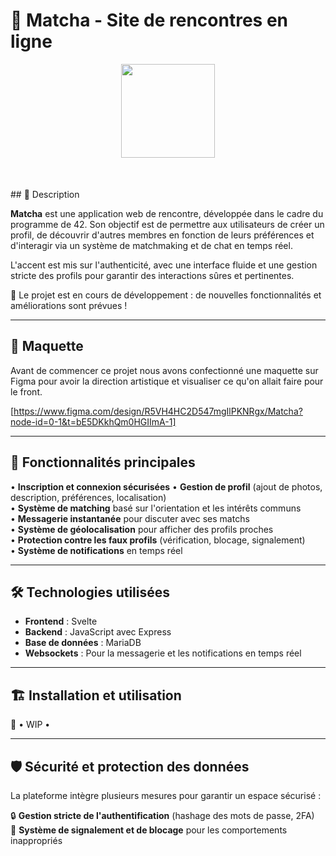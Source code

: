 # 🍃 Matcha - Site de rencontres en ligne  

<div align="center">
  <img style="height: 150px; width: 150px; margin-bottom: 50px" src="https://github.com/user-attachments/assets/8a58cdcc-85b0-4f8e-9493-a51b7257ea47"/>
</div>
## 📖 Description  

**Matcha** est une application web de rencontre, développée dans le cadre du programme de 42. Son objectif est de permettre aux utilisateurs de créer un profil, de découvrir d'autres membres en fonction de leurs préférences et d'interagir via un système de matchmaking et de chat en temps réel.  

L'accent est mis sur l'authenticité, avec une interface fluide et une gestion stricte des profils pour garantir des interactions sûres et pertinentes.  

🚧 Le projet est en cours de développement : de nouvelles fonctionnalités et améliorations sont prévues !

---

## 📝 Maquette

Avant de commencer ce projet nous avons confectionné une maquette sur Figma pour avoir la direction artistique et visualiser ce qu'on allait faire pour le front.

[https://www.figma.com/design/R5VH4HC2D547mgIlPKNRgx/Matcha?node-id=0-1&t=bE5DKkhQm0HGIImA-1]

---

## 🚀 Fonctionnalités principales  

• **Inscription et connexion sécurisées**
• **Gestion de profil** (ajout de photos, description, préférences, localisation)  
• **Système de matching** basé sur l'orientation et les intérêts communs  
• **Messagerie instantanée** pour discuter avec ses matchs  
• **Système de géolocalisation** pour afficher des profils proches  
• **Protection contre les faux profils** (vérification, blocage, signalement)  
• **Système de notifications** en temps réel  

---

## 🛠️ Technologies utilisées  

- **Frontend** : Svelte  
- **Backend** : JavaScript avec Express
- **Base de données** : MariaDB
- **Websockets** : Pour la messagerie et les notifications en temps réel  

---

## 🏗️ Installation et utilisation  

🚧 • WIP •

---

## 🛡️ Sécurité et protection des données  

La plateforme intègre plusieurs mesures pour garantir un espace sécurisé :  

🔒 **Gestion stricte de l'authentification** (hashage des mots de passe, 2FA)  
🚫 **Système de signalement et de blocage** pour les comportements inappropriés

